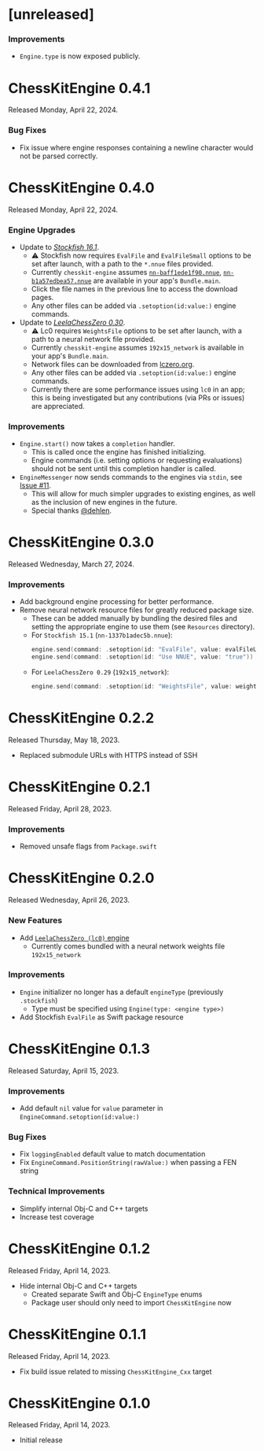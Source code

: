 # [unreleased]

### Improvements
* `Engine.type` is now exposed publicly.

# ChessKitEngine 0.4.1
Released Monday, April 22, 2024.

### Bug Fixes
* Fix issue where engine responses containing a newline character would not be parsed correctly.

# ChessKitEngine 0.4.0
Released Monday, April 22, 2024.

### Engine Upgrades
* Update to [*Stockfish 16.1*](https://stockfishchess.org/blog/2024/stockfish-16-1/).
  * ⚠️ Stockfish now requires `EvalFile` and `EvalFileSmall` options to be set after launch, with a path to the `*.nnue` files provided.
  * Currently `chesskit-engine` assumes [`nn-baff1ede1f90.nnue`](https://tests.stockfishchess.org/nns?network_name=baff1ede1f90&user=), [`nn-b1a57edbea57.nnue`](https://tests.stockfishchess.org/nns?network_name=b1a57edbea57&user=) are available in your app's `Bundle.main`.
  * Click the file names in the previous line to access the download pages.
  * Any other files can be added via `.setoption(id:value:)` engine commands.
* Update to [*LeelaChessZero 0.30*](https://github.com/LeelaChessZero/lc0/releases/tag/v0.30.0).
  * ⚠️ Lc0 requires `WeightsFile` options to be set after launch, with a path to a neural network file provided.
  * Currently `chesskit-engine` assumes `192x15_network` is available in your app's `Bundle.main`.
  * Network files can be downloaded from [lczero.org](https://lczero.org/play/bestnets/).
  * Any other files can be added via `.setoption(id:value:)` engine commands.
  * Currently there are some performance issues using `lc0` in an app; this is being investigated but any contributions (via PRs or issues) are appreciated.

### Improvements
* `Engine.start()` now takes a `completion` handler.
  * This is called once the engine has finished initializing.
  * Engine commands (i.e. setting options or requesting evaluations) should not be sent until this completion handler is called.
* `EngineMessenger` now sends commands to the engines via `stdin`, see [Issue #11](https://github.com/chesskit-app/chesskit-engine/issues/11).
  * This will allow for much simpler upgrades to existing engines, as well as the inclusion of new engines in the future.
  * Special thanks [@dehlen](https://github.com/dehlen).

# ChessKitEngine 0.3.0
Released Wednesday, March 27, 2024.

### Improvements
* Add background engine processing for better performance.
* Remove neural network resource files for greatly reduced package size.
  * These can be added manually by bundling the desired files and setting the appropriate engine to use them (see `Resources` directory).
  * For `Stockfish 15.1` (`nn-1337b1adec5b.nnue`):
    ``` swift
    engine.send(command: .setoption(id: "EvalFile", value: evalFileURL))
    engine.send(command: .setoption(id: "Use NNUE", value: "true"))
    ```
  * For `LeelaChessZero 0.29` (`192x15_network`):
    ``` swift
    engine.send(command: .setoption(id: "WeightsFile", value: weightsFileURL))
    ```

# ChessKitEngine 0.2.2
Released Thursday, May 18, 2023.

* Replaced submodule URLs with HTTPS instead of SSH

# ChessKitEngine 0.2.1
Released Friday, April 28, 2023.

### Improvements
* Removed unsafe flags from `Package.swift`

# ChessKitEngine 0.2.0
Released Wednesday, April 26, 2023.

### New Features
* Add [`LeelaChessZero (lc0)` engine](https://lczero.org)
  * Currently comes bundled with a neural network weights file `192x15_network`

### Improvements
* `Engine` initializer no longer has a default `engineType` (previously `.stockfish`)
  * Type must be specified using `Engine(type: <engine type>)`
* Add Stockfish `EvalFile` as Swift package resource

# ChessKitEngine 0.1.3
Released Saturday, April 15, 2023.

### Improvements
* Add default `nil` value for `value` parameter in `EngineCommand.setoption(id:value:)`

### Bug Fixes
* Fix `loggingEnabled` default value to match documentation
* Fix `EngineCommand.PositionString(rawValue:)` when passing a FEN string

### Technical Improvements
* Simplify internal Obj-C and C++ targets
* Increase test coverage

# ChessKitEngine 0.1.2
Released Friday, April 14, 2023.

* Hide internal Obj-C and C++ targets
    * Created separate Swift and Obj-C `EngineType` enums
    * Package user should only need to import `ChessKitEngine` now

# ChessKitEngine 0.1.1
Released Friday, April 14, 2023.

* Fix build issue related to missing `ChessKitEngine_Cxx` target

# ChessKitEngine 0.1.0
Released Friday, April 14, 2023.

* Initial release
